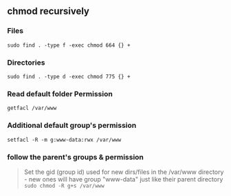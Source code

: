 ## chmod recursively 

### Files
`sudo find . -type f -exec chmod 664 {} +`

### Directories
`sudo find . -type d -exec chmod 775 {} +`

### Read default folder Permission
`getfacl /var/www`

### Additional default group's permission 
`setfacl -R -m g:www-data:rwx /var/www`

### follow the parent's groups & permission 
> Set the gid (group id) used for new dirs/files in the /var/www directory - new ones will have group "www-data" just like their parent directory
`sudo chmod -R g+s /var/www`
